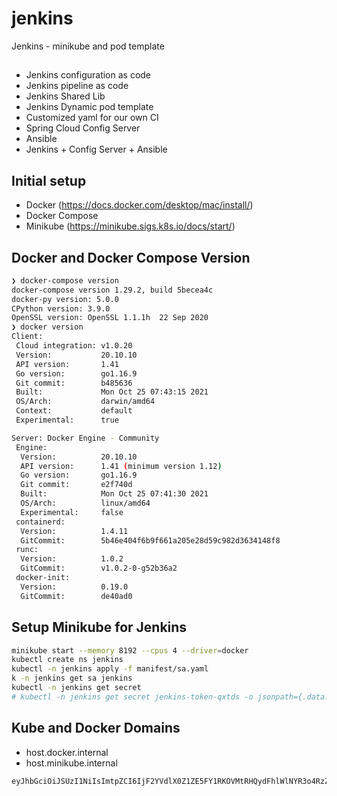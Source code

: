 # jenkins
Jenkins - minikube and pod template

## 
- Jenkins configuration as code
- Jenkins pipeline as code
- Jenkins Shared Lib
- Jenkins Dynamic pod template
- Customized yaml for our own CI
- Spring Cloud Config Server
- Ansible
- Jenkins + Config Server + Ansible

## Initial setup
- Docker (https://docs.docker.com/desktop/mac/install/)
- Docker Compose
- Minikube (https://minikube.sigs.k8s.io/docs/start/)

## Docker and Docker Compose Version
```bash
❯ docker-compose version
docker-compose version 1.29.2, build 5becea4c
docker-py version: 5.0.0
CPython version: 3.9.0
OpenSSL version: OpenSSL 1.1.1h  22 Sep 2020
❯ docker version
Client:
 Cloud integration: v1.0.20
 Version:           20.10.10
 API version:       1.41
 Go version:        go1.16.9
 Git commit:        b485636
 Built:             Mon Oct 25 07:43:15 2021
 OS/Arch:           darwin/amd64
 Context:           default
 Experimental:      true

Server: Docker Engine - Community
 Engine:
  Version:          20.10.10
  API version:      1.41 (minimum version 1.12)
  Go version:       go1.16.9
  Git commit:       e2f740d
  Built:            Mon Oct 25 07:41:30 2021
  OS/Arch:          linux/amd64
  Experimental:     false
 containerd:
  Version:          1.4.11
  GitCommit:        5b46e404f6b9f661a205e28d59c982d3634148f8
 runc:
  Version:          1.0.2
  GitCommit:        v1.0.2-0-g52b36a2
 docker-init:
  Version:          0.19.0
  GitCommit:        de40ad0
```


## Setup Minikube for Jenkins

```bash
minikube start --memory 8192 --cpus 4 --driver=docker
kubectl create ns jenkins
kubectl -n jenkins apply -f manifest/sa.yaml
k -n jenkins get sa jenkins
kubectl -n jenkins get secret 
# kubectl -n jenkins get secret jenkins-token-qxtds -o jsonpath={.data.token} | base64 -d
```

## Kube and Docker Domains
- host.docker.internal
- host.minikube.internal

```bash
eyJhbGciOiJSUzI1NiIsImtpZCI6IjF2YVdlX0Z1ZE5FY1RKOVMtRHQydFhlWlNYR3o4RzZKcGQwZDBkNXFzNXMifQ.eyJpc3MiOiJrdWJlcm5ldGVzL3NlcnZpY2VhY2NvdW50Iiwia3ViZXJuZXRlcy5pby9zZXJ2aWNlYWNjb3VudC9uYW1lc3BhY2UiOiJqZW5raW5zIiwia3ViZXJuZXRlcy5pby9zZXJ2aWNlYWNjb3VudC9zZWNyZXQubmFtZSI6ImplbmtpbnMtdG9rZW4tcXh0ZHMiLCJrdWJlcm5ldGVzLmlvL3NlcnZpY2VhY2NvdW50L3NlcnZpY2UtYWNjb3VudC5uYW1lIjoiamVua2lucyIsImt1YmVybmV0ZXMuaW8vc2VydmljZWFjY291bnQvc2VydmljZS1hY2NvdW50LnVpZCI6ImQ1N2E0OWE3LTcyMzAtNDgzOC05NTRjLTdjZDI5OGRiNjQ0ZiIsInN1YiI6InN5c3RlbTpzZXJ2aWNlYWNjb3VudDpqZW5raW5zOmplbmtpbnMifQ.py9t2rYKOhPzELl4-qEpoyGHxADGbGYC5bGJ0jbr6LRESBON0lHKEl3MAGKdSpLEfGW3AnK8qgVWdb1_rh_ezhKJuEPGDmYFzWjryNOD49PuD2z4bSrfT11QHCSyb4aTXqYZxD-lbktWXG9jQ-EatAxBfUvUbYwejDBFgyzY9xCHEzpnsEcrHu8Ald_70hAlcwACPsCt5DizX1_qB8jHVq3AhEoLGZnq3InLI0bjEmW-0ANBnZk7AwNa-qHlAWBdhyZKTqT53ksIDWG7GLoPSbtyo51eZ9U5w2O0O5LpjHLeSYar1RQmmUfTEpBtmHQ5FwVolOEDAGwdyASQzDn0NA
```